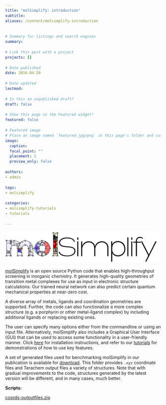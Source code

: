 ```yaml
---
title: "molSimplify: introduction"
subtitle:
aliases: /content/molsimplify-introduction
 

# Summary for listings and search engines
summary: 

# Link this post with a project
projects: []

# Date published
date: 2016-04-29

# Date updated
lastmod: 

# Is this an unpublished draft?
draft: false

# Show this page in the Featured widget?
featured: false

# Featured image
# Place an image named `featured.jpg/png` in this page's folder and customize its options here.
image:
  caption: 
  focal_point: ""
  placement: 1
  preview_only: false

authors:
- admin

tags:
- molsimplify

categories:
- molsimplify-tutorials
- tutorials

---
```

![](logo_0.png)


[molSimplify](http://onlinelibrary.wiley.com/doi/10.1002/jcc.24437/full) is an open source Python code that enables high-throughput screening in inorganic chemistry. It generates high-quality geometries of transition metal complexes for use as input in electronic structure calculations. Our trained neural network can also predict certain quantum mechanical properties at near-zero cost.


A diverse array of metals, ligands and coordination geometries are supported. Further, the code can also functionalize a more complex structure (e.g. a porphyrin or other metal-ligand complex) by including additional ligands or replacing existing ones.


The user can specify many options either from the commandline or using an input file. Alternatively, molSimplify also includes a Graphical User Interface (GUI) that can be used to access some functionality in a user-friendly manner. Click [here](../2021-10-27-installing-molsimplify/) for installation instructions, and refer to our [tutorials](../../molsimplify-tutorials/) for demonstrations of how to use key features.


A set of generated files used for benchmarking molSimplify in our publication is available for [download](coords-outputfiles.zip). This folder provides `.xyz` coordinate files and Terachem output files a variety of structures. Note that with gradual improvements to the code, structures generated by the latest version will be different, and in many cases, much better.


**Scripts:**

[coords-outputfiles.zip](coords-outputfiles.zip)

